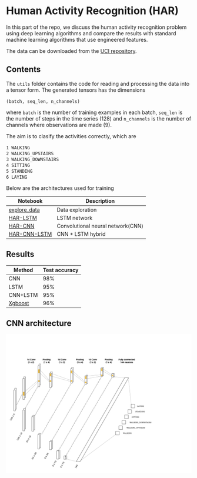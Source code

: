 # Human Activity Recognition (HAR)

In this part of the repo, we discuss the human activity recognition problem using deep learning algorithms
and compare the results with standard machine learning algorithms that use engineered features.

The data can be downloaded from the [UCI repository](https://archive.ics.uci.edu/ml/datasets/human+activity+recognition+using+smartphones). 

## Contents

The `utils` folder contains the code for reading and processing the data into a tensor form. The generated tensors
has the dimensions

```
(batch, seq_len, n_channels)
```

where `batch` is the number of training examples in each batch, `seq_len` is the number of steps in the time series (128) and
`n_channels` is the number of channels where observations are made (9). 

The aim is to clasify the activities correctly, which are

```
1 WALKING
2 WALKING_UPSTAIRS
3 WALKING_DOWNSTAIRS
4 SITTING
5 STANDING
6 LAYING
```

Below are the architectures used for training

Notebook | Description
-------- | ------
[explore_data](https://github.com/bhimmetoglu/seizure-forecast/blob/master/HAR/explore_data.ipynb) | Data exploration
[HAR-LSTM](https://github.com/bhimmetoglu/seizure-forecast/blob/master/HAR/HAR-LSTM.ipynb)    | LSTM network
[HAR-CNN](https://github.com/bhimmetoglu/seizure-forecast/blob/master/HAR/HAR-CNN.ipynb)     | Convolutional neural network(CNN)
[HAR-CNN-LSTM](https://github.com/bhimmetoglu/seizure-forecast/blob/master/HAR/HAR-CNN-LSTM.ipynb) | CNN + LSTM hybrid

## Results

Method   | Test accuracy
------   | -------------
CNN      | 98%
LSTM     | 95%
CNN+LSTM | 95%
[Xgboost](https://rpubs.com/burakh/har_xgb) | 96%

## CNN architecture
![title](img/HAR_cnn.png)

